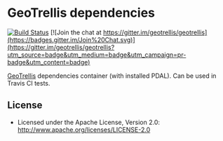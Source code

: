# GeoTrellis dependencies

[![Build Status](https://api.travis-ci.org/pomadchin/geotrellis-dependencies.svg)](http://travis-ci.org/pomadchin/geotrellis-dependencies)
[![Join the chat at https://gitter.im/geotrellis/geotrellis](https://badges.gitter.im/Join%20Chat.svg)](https://gitter.im/geotrellis/geotrellis?utm_source=badge&utm_medium=badge&utm_campaign=pr-badge&utm_content=badge)

[GeoTrellis](https://github.com/locationtech/geotrellis) dependencies container (with installed PDAL). Can be used in Travis CI tests.

## License

* Licensed under the Apache License, Version 2.0: http://www.apache.org/licenses/LICENSE-2.0
